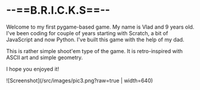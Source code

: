 # --==B.R.I.C.K.S==--
Welcome to my first pygame-based game. My name is Vlad and 9 years old. I've been coding for couple of years 
starting with Scratch, a bit of JavaScript and now Python. I've built this game with the help of my dad.

This is rather simple shoot'em type of the game. It is retro-inspired with ASCII art and simple geometry.

I hope you enjoyed it!

![Screenshot](/src/images/pic3.png?raw=true | width=640)

